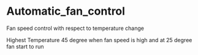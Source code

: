 # Automatic_fan_control
Fan speed control with respect to temperature change

Highest Temperature 45 degree when fan speed is high and at 25 degree fan start to run 
